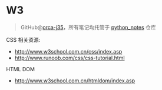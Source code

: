 # W3
> GitHub@[orca-j35](https://github.com/orca-j35)，所有笔记均托管于 [python_notes](https://github.com/orca-j35/python_notes) 仓库

CSS 相关资源:

- http://www.w3school.com.cn/css/index.asp
- http://www.runoob.com/css/css-tutorial.html

HTML DOM

- http://www.w3school.com.cn/htmldom/index.asp